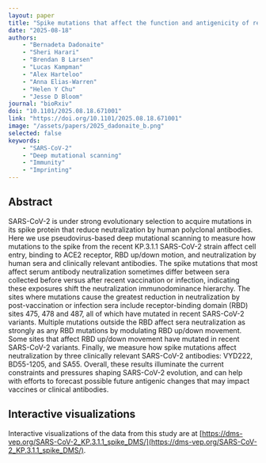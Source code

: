 ```yaml
---
layout: paper
title: "Spike mutations that affect the function and antigenicity of recent KP.3.1.1-like SARS-CoV-2 variants"
date: "2025-08-18"
authors: 
    - "Bernadeta Dadonaite"
    - "Sheri Harari"
    - "Brendan B Larsen"
    - "Lucas Kampman"
    - "Alex Harteloo"
    - "Anna Elias-Warren"
    - "Helen Y Chu"
    - "Jesse D Bloom"
journal: "bioRxiv"
doi: "10.1101/2025.08.18.671001"
link: "https://doi.org/10.1101/2025.08.18.671001"
image: "/assets/papers/2025_dadonaite_b.png"
selected: false
keywords:
    - "SARS-CoV-2"
    - "Deep mutational scanning"
    - "Immunity"
    - "Imprinting"
---
```


## Abstract

SARS-CoV-2 is under strong evolutionary selection to acquire mutations in its spike protein that reduce neutralization by human polyclonal antibodies. Here we use pseudovirus-based deep mutational scanning to measure how mutations to the spike from the recent KP.3.1.1 SARS-CoV-2 strain affect cell entry, binding to ACE2 receptor, RBD up/down motion, and neutralization by human sera and clinically relevant antibodies. The spike mutations that most affect serum antibody neutralization sometimes differ between sera collected before versus after recent vaccination or infection, indicating these exposures shift the neutralization immunodominance hierarchy. The sites where mutations cause the greatest reduction in neutralization by post-vaccination or infection sera include receptor-binding domain (RBD) sites 475, 478 and 487, all of which have mutated in recent SARS-CoV-2 variants. Multiple mutations outside the RBD affect sera neutralization as strongly as any RBD mutations by modulating RBD up/down movement. Some sites that affect RBD up/down movement have mutated in recent SARS-CoV-2 variants. Finally, we measure how spike mutations affect neutralization by three clinically relevant SARS-CoV-2 antibodies: VYD222, BD55-1205, and SA55. Overall, these results illuminate the current constraints and pressures shaping SARS-CoV-2 evolution, and can help with efforts to forecast possible future antigenic changes that may impact vaccines or clinical antibodies.

## Interactive visualizations
Interactive visualizations of the data from this study are at [https://dms-vep.org/SARS-CoV-2_KP.3.1.1_spike_DMS/](https://dms-vep.org/SARS-CoV-2_KP.3.1.1_spike_DMS/).
